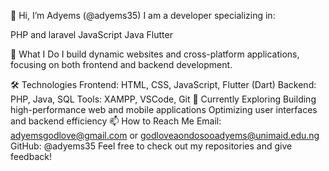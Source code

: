 👋 Hi, I’m Adyems (@adyems35)
I am a developer specializing in:

PHP and laravel
JavaScript
Java
Flutter

🚀 What I Do
I build dynamic websites and cross-platform applications, focusing on both frontend and backend development.

🛠️ Technologies
Frontend: HTML, CSS, JavaScript, Flutter (Dart)
Backend: PHP, Java, SQL
Tools: XAMPP, VSCode, Git
🌱 Currently Exploring
Building high-performance web and mobile applications
Optimizing user interfaces and backend efficiency
📫 How to Reach Me
Email: adyemsgodlove@gmail.com or godloveaondosooadyems@unimaid.edu.ng
GitHub: @adyems35
Feel free to check out my repositories and give feedback!


<!---
adyems35/adyems35 is a ✨ special ✨ repository because its `README.md` (this file) appears on your GitHub profile.
You can click the Preview link to take a look at your changes.
--->
